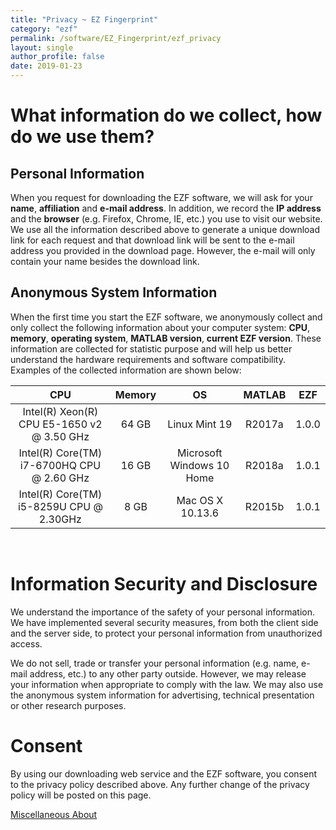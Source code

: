 ```yaml
---
title: "Privacy ~ EZ Fingerprint"
category: "ezf"
permalink: /software/EZ_Fingerprint/ezf_privacy
layout: single
author_profile: false
date: 2019-01-23
---
```


# What information do we collect, how do we use them?

## Personal Information

When you request for downloading the EZF software, we will ask for your **name**, **affiliation** and **e-mail address**. In addition, we record the **IP address** and the **browser** (e.g. Firefox, Chrome, IE, etc.) you use to visit our website. We use all the information described above to generate a unique download link for each request and that download link will be sent to the e-mail address you provided in the download page. However, the e-mail will only contain your name besides the download link.

## Anonymous System Information

When the first time you start the EZF software, we anonymously collect and only collect the following information about your computer system: **CPU**, **memory**, **operating system**, **MATLAB version**, **current EZF version**. These information are collected for statistic purpose and will help us better understand the hardware requirements and software compatibility. Examples of the collected information are shown below:

CPU | Memory | OS | MATLAB | EZF
:---:|:---:|:---:|:---:|:---:
Intel(R) Xeon(R) CPU E5-1650 v2 @ 3.50 GHz | 64 GB | Linux Mint 19 | R2017a | 1.0.0
Intel(R) Core(TM) i7-6700HQ CPU @ 2.60 GHz | 16 GB | Microsoft Windows 10 Home | R2018a | 1.0.1
Intel(R) Core(TM) i5-8259U CPU @ 2.30GHz | 8 GB | Mac OS X 10.13.6 | R2015b | 1.0.1

<br/>

# Information Security and Disclosure

We understand the importance of the safety of your personal information. We have implemented several security measures, from both the client side and the server side, to protect your personal information from unauthorized access.

We do not sell, trade or transfer your personal information (e.g. name, e-mail address, etc.) to any other party outside. However, we may release your information when appropriate to comply with the law. We may also use the anonymous system information for advertising, technical presentation or other research purposes.

# Consent

By using our downloading web service and the EZF software, you consent to the privacy policy described above. Any further change of the privacy policy will be posted on this page.


<div class="pagination">
	<a class="left" href="/software/EZ_Fingerprint/tutorial/ezf_misc"><i class="fa fa-arrow-circle-left"></i> Miscellaneous </a>
	<a class="right" href="/software/EZ_Fingerprint/ezf_about"> About <i class="fa fa-arrow-circle-right"></i></a>
</div>